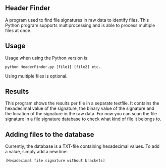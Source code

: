 ## Header Finder

A program used to find file signatures in raw data to identify files. 
This Python program supports multiprocessing and is able to process multiple files at once.

## Usage

Usage when using the Python version is:

`python HeaderFinder.py [file1] [file2] etc.`

Using multiple files is optional.

## Results

This program shows the results per file in a separate textfile. It contains the hexadecimal value of the signature, the binary value of the signature and the location of the signature in the raw data.
For now you can scan the file signature in a file signature database to check what kind of file it belongs to.

## Adding files to the database

Currently, the database is a TXT-file containing hexadecimal values. To add a value, simply add a new line:

`[Hexadecimal file signature without brackets]`